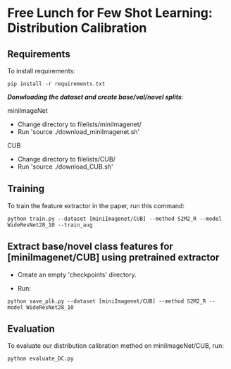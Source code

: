 # Free Lunch for Few Shot Learning: Distribution Calibration


## Requirements

To install requirements:

```setup
pip install -r requirements.txt
```

***Donwloading the dataset and create base/val/novel splits***:

miniImageNet
* Change directory to filelists/miniImagenet/
* Run 'source ./download_miniImagenet.sh'

CUB

* Change directory to filelists/CUB/
* Run 'source ./download_CUB.sh' 



## Training


To train the feature extractor in the paper, run this command:

```train
python train.py --dataset [miniImagenet/CUB] --method S2M2_R --model WideResNet28_10 --train_aug
```

## Extract base/novel class features for  [miniImagenet/CUB] using pretrained extractor

- Create an empty 'checkpoints' directory.

- Run:
```save_features
python save_plk.py --dataset [miniImagenet/CUB] --method S2M2_R --model WideResNet28_10
```


## Evaluation

To evaluate our distribution calibration method on miniImageNet/CUB, run:

```eval
python evaluate_DC.py
```


